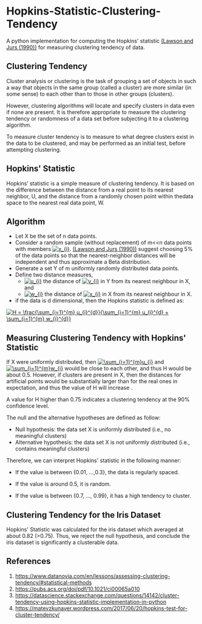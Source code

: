 

# Hopkins-Statistic-Clustering-Tendency
A python implementation for computing the Hopkins' statistic [(Lawson and Jurs (1990))](https://pubs.acs.org/doi/abs/10.1021/ci00065a010) for measuring clustering tendency of data.

## Clustering Tendency
Cluster analysis or clustering is the task of grouping a set of objects in such a way that objects in the same group (called a cluster) are more similar (in some sense) to each other than to those in other groups (clusters). 

However, clustering algorithms will locate and specify clusters in data even if none are present. It is therefore appropriate to measure the clustering tendency or randomness of a data set before subjecting it to a clustering algorithm.

To measure cluster tendency is to measure to what degree clusters exist in the data to be clustered, and may be performed as an initial test, before attempting clustering. 

## Hopkins' Statistic
Hopkins’ statistic is a simple measure of clustering tendency. It is based on the difference between the distance from a real point to its nearest neighbor, U, and the distance from a randomly chosen point within thedata space to the nearest real data point, W.  


## Algorithm 
- Let X be the set of n data points.
- Consider a random sample (without replacement) of m<<n data points with members <a href="https://www.codecogs.com/eqnedit.php?latex=x_{i}" target="_blank"><img src="https://latex.codecogs.com/gif.latex?x_{i}" title="x_{i}" /></a>. [(Lawson and Jurs (1990))](https://pubs.acs.org/doi/abs/10.1021/ci00065a010) suggest choosing 5% of the data points so that the nearest-neighbor distances will be independent and thus approximate a Beta distribution.
- Generate a set Y of m uniformly randomly distributed data points.
- Define two distance measures,
    - <a href="https://www.codecogs.com/eqnedit.php?latex=u_{i}" target="_blank"><img src="https://latex.codecogs.com/gif.latex?u_{i}" title="u_{i}" /></a> the distance of <a href="https://www.codecogs.com/eqnedit.php?latex=y_{i}" target="_blank"><img src="https://latex.codecogs.com/gif.latex?y_{i}" title="y_{i}" /></a> in Y from its nearest neighbour in X, and
    - <a href="https://www.codecogs.com/eqnedit.php?latex=w_{i}" target="_blank"><img src="https://latex.codecogs.com/gif.latex?w_{i}" title="w_{i}" /></a> the distance of <a href="https://www.codecogs.com/eqnedit.php?latex=x_{i}" target="_blank"><img src="https://latex.codecogs.com/gif.latex?x_{i}" title="x_{i}" /></a> in X from its nearest neighbour in X.
- if the data is d dimensional, then the Hopkins statistic is defined as:

<a href="https://www.codecogs.com/eqnedit.php?latex=H&space;=&space;\frac{\sum_{i=1}^{m}&space;u_{i}^{d}}{\sum_{i=1}^{m}&space;u_{i}^{d}&space;&plus;&space;\sum_{i=1}^{m}&space;w_{i}^{d}}" target="_blank"><img src="https://latex.codecogs.com/gif.latex?H&space;=&space;\frac{\sum_{i=1}^{m}&space;u_{i}^{d}}{\sum_{i=1}^{m}&space;u_{i}^{d}&space;&plus;&space;\sum_{i=1}^{m}&space;w_{i}^{d}}" title="H = \frac{\sum_{i=1}^{m} u_{i}^{d}}{\sum_{i=1}^{m} u_{i}^{d} + \sum_{i=1}^{m} w_{i}^{d}}" /></a>

## Measuring Clustering Tendency with Hopkins' Statistic
If X were uniformly distributed, then     <a href="https://www.codecogs.com/eqnedit.php?latex=\sum_{i=1}^{m}u_{i}" target="_blank"><img src="https://latex.codecogs.com/gif.latex?\sum_{i=1}^{m}u_{i}" title="\sum_{i=1}^{m}u_{i}" /></a>  and        <a href="https://www.codecogs.com/eqnedit.php?latex=\sum_{i=1}^{m}w_{i}" target="_blank"><img src="https://latex.codecogs.com/gif.latex?\sum_{i=1}^{m}w_{i}" title="\sum_{i=1}^{m}w_{i}" /></a> would be close to each other, and thus H would be about 0.5. However, if clusters are present in X, then the distances for artificial points would be substantially larger than for the real ones in expectation, and thus the value of H will increase .

A value for H higher than 0.75 indicates a clustering tendency at the 90% confidence level.

The null and the alternative hypotheses are defined as follow:

- Null hypothesis: the data set X is uniformly distributed (i.e., no meaningful clusters)
- Alternative hypothesis: the data set X is not uniformly distributed (i.e., contains meaningful clusters)

Therefore, we can interpret Hopkins' statistic in the following manner:
- If the value is between {0.01, ...,0.3}, the data is regularly spaced.

- If the value is around 0.5, it is random.

- If the value is between {0.7, ..., 0.99}, it has a high tendency to cluster.

## Clustering Tendency for the Iris Dataset
Hopkins' Statistic was calculated for the iris dataset which averaged at about 0.82 (>0.75). Thus, we reject the null hypothesis, and conclude the iris dataset is significantly a clusterable data.

## References

1. https://www.datanovia.com/en/lessons/assessing-clustering-tendency/#statistical-methods
2. https://pubs.acs.org/doi/pdf/10.1021/ci00065a010
3. https://datascience.stackexchange.com/questions/14142/cluster-tendency-using-hopkins-statistic-implementation-in-python
4. https://matevzkunaver.wordpress.com/2017/06/20/hopkins-test-for-cluster-tendency/


